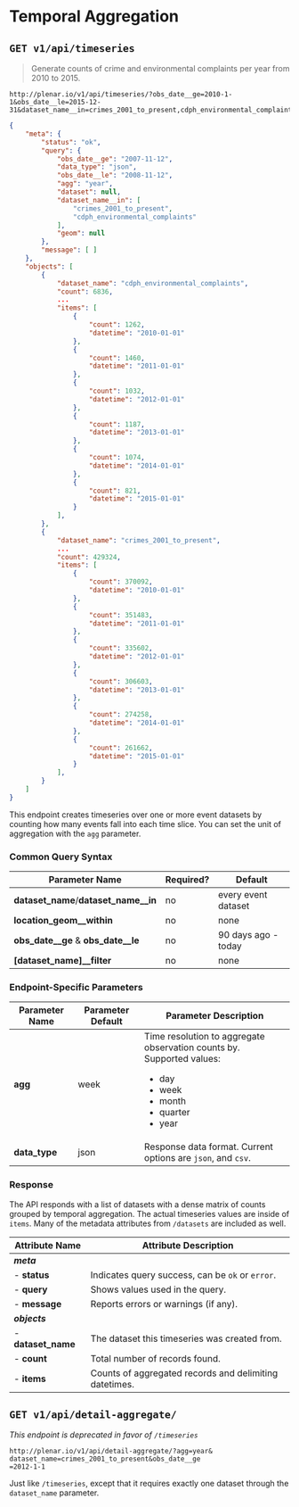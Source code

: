 # Temporal Aggregation

## `GET v1/api/timeseries`

> Generate counts of crime and environmental complaints per year from 2010 to 2015.

```
http://plenar.io/v1/api/timeseries/?obs_date__ge=2010-1-1&obs_date__le=2015-12-31&dataset_name__in=crimes_2001_to_present,cdph_environmental_complaints&agg=year
```

```json
{
    "meta": {
        "status": "ok",
        "query": {
            "obs_date__ge": "2007-11-12",
            "data_type": "json",
            "obs_date__le": "2008-11-12",
            "agg": "year",
            "dataset": null,
            "dataset_name__in": [
                "crimes_2001_to_present",
                "cdph_environmental_complaints"
            ],
            "geom": null
        },
        "message": [ ]
    },
    "objects": [
        {
            "dataset_name": "cdph_environmental_complaints",
            "count": 6836,
            ...
            "items": [
                {
                    "count": 1262,
                    "datetime": "2010-01-01"
                },
                {
                    "count": 1460,
                    "datetime": "2011-01-01"
                },
                {
                    "count": 1032,
                    "datetime": "2012-01-01"
                },
                {
                    "count": 1187,
                    "datetime": "2013-01-01"
                },
                {
                    "count": 1074,
                    "datetime": "2014-01-01"
                },
                {
                    "count": 821,
                    "datetime": "2015-01-01"
                }
            ],
        },
        {
            "dataset_name": "crimes_2001_to_present",
            ...
            "count": 429324,
            "items": [
                {
                    "count": 370092,
                    "datetime": "2010-01-01"
                },
                {
                    "count": 351483,
                    "datetime": "2011-01-01"
                },
                {
                    "count": 335602,
                    "datetime": "2012-01-01"
                },
                {
                    "count": 306603,
                    "datetime": "2013-01-01"
                },
                {
                    "count": 274258,
                    "datetime": "2014-01-01"
                },
                {
                    "count": 261662,
                    "datetime": "2015-01-01"
                }
            ],
        }
    ]
}
```

This endpoint creates timeseries over one or more event datasets
by counting how many events fall into each time slice.
You can set the unit of aggregation with the `agg` parameter.

### Common Query Syntax

|**Parameter Name**  | **Required?** | **Default**
|--------------- | -----------------| ---
|**dataset_name**/**dataset_name__in** | no | every event dataset
|**location_geom__within** | no | none
|**obs_date__ge** & **obs_date__le**| no | 90 days ago - today
|**[dataset_name]__filter**| no | none

### Endpoint-Specific Parameters

| **Parameter Name**       | **Parameter Default** | **Parameter Description**                                                                                                                                                                                                                                          |
|----------------------|-------------------|----------------------------------------------------------------------------------------------------------------------------------------------------------------------------------------------------------------------------------------------------------------|
| **agg**                  | week              | Time resolution to aggregate observation counts by. Supported values: <ul><li>day</li><li>week</li><li>month</li><li>quarter</li><li>year</li></ul>                                                                                                                                                   |
| **data_type**            | json              | Response data format. Current options are `json`, and `csv`.


### Response

The API responds with a list of datasets with a dense matrix of counts grouped
by temporal aggregation.
The actual timeseries values are inside of `items`.
Many of the metadata attributes from `/datasets` are included as well.

| **Attribute Name** | **Attribute Description**                              |
| ------------------ | ------------------------------------------------------ |
| **_meta_**         |                                                        |
| - **status**         | Indicates query success, can be `ok` or `error`.       |
| - **query**          | Shows values used in the query.                        |
| - **message**        | Reports errors or warnings (if any).                   |
| **_objects_**      |                                                        |
| - **dataset_name**   | The dataset this timeseries was created from.          |
| - **count**          | Total number of records found.  |
| - **items**          | Counts of aggregated records and delimiting datetimes. |

## `GET v1/api/detail-aggregate/`

_This endpoint is deprecated in favor of `/timeseries`_

```
http://plenar.io/v1/api/detail-aggregate/?agg=year&
dataset_name=crimes_2001_to_present&obs_date__ge
=2012-1-1
```

Just like `/timeseries`,
except that it requires exactly one dataset through the `dataset_name` parameter.
